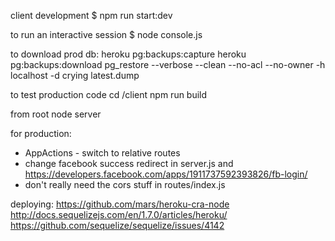 client development
$ npm run start:dev

to run an interactive session
$ node console.js

to download prod db:
heroku pg:backups:capture
heroku pg:backups:download
pg_restore --verbose --clean --no-acl --no-owner -h localhost -d crying latest.dump

to test production code
cd /client
npm run build

from root
node server

for production:
* AppActions - switch to relative routes
* change facebook success redirect in server.js and https://developers.facebook.com/apps/1911737592393826/fb-login/
* don't really need the cors stuff in routes/index.js


deploying:
https://github.com/mars/heroku-cra-node
http://docs.sequelizejs.com/en/1.7.0/articles/heroku/
https://github.com/sequelize/sequelize/issues/4142

